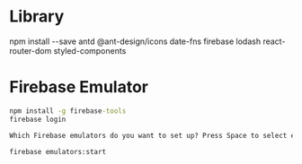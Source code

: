 # Library

npm install --save antd @ant-design/icons date-fns firebase lodash react-router-dom styled-components

# Firebase Emulator

```cmd
npm install -g firebase-tools
firebase login

Which Firebase emulators do you want to set up? Press Space to select emulators, then Enter to confirm your choices -> Authentication Emulator, Firestore Emulator

firebase emulators:start
```
